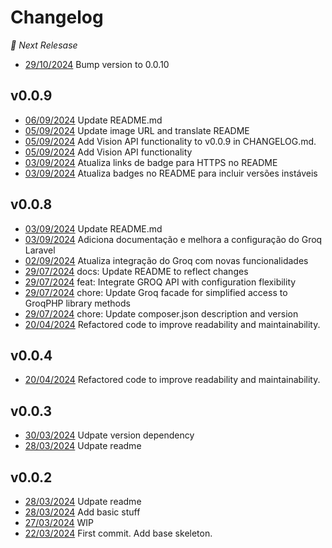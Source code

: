 # Changelog


 *🚧 Next Relesase*
* [29/10/2024](https://github.com/lucianotonet/groq-laravel/commits/8ca6b92e02d1d10a2fd43bdbc60be95d6aee365e) Bump version to 0.0.10

## v0.0.9
* [06/09/2024](https://github.com/lucianotonet/groq-laravel/commits/bbdd64aabccd07d9772d880b7891405595b7f8b1) Update README.md
* [05/09/2024](https://github.com/lucianotonet/groq-laravel/commits/d4d04350d161eb3c8a09b528d8a9b85d1c4ca7de) Update image URL and translate README
* [05/09/2024](https://github.com/lucianotonet/groq-laravel/commits/b9fb852bb81ac2409385b17100e5a709a9010758) Add Vision API functionality to v0.0.9 in CHANGELOG.md.
* [05/09/2024](https://github.com/lucianotonet/groq-laravel/commits/11639a559206f1d5eebd65951cec45c606f08fc4) Add Vision API functionality
* [03/09/2024](https://github.com/lucianotonet/groq-laravel/commits/9868df67da994a011c573f4cd037d8a2eafb52cd) Atualiza links de badge para HTTPS no README
* [03/09/2024](https://github.com/lucianotonet/groq-laravel/commits/6515f555cd92cd79d2c0bdfe8c002f6b4859d933) Atualiza badges no README para incluir versões instáveis

## v0.0.8
* [03/09/2024](https://github.com/lucianotonet/groq-laravel/commits/3505dc510883ed34fae610524292cbb014750aa8) Update README.md
* [03/09/2024](https://github.com/lucianotonet/groq-laravel/commits/6c36e8ff9f953ce3eead317b1b40865c065be012) Adiciona documentação e melhora a configuração do Groq Laravel
* [02/09/2024](https://github.com/lucianotonet/groq-laravel/commits/62af4e4ba5674ffb13cc5ae48cfab0c1aad8fedc) Atualiza integração do Groq com novas funcionalidades
* [29/07/2024](https://github.com/lucianotonet/groq-laravel/commits/c078490e3b5c20c815097c8d247b9541b8d25426) docs: Update README to reflect changes
* [29/07/2024](https://github.com/lucianotonet/groq-laravel/commits/959a5cf1d8c393b95b300c47384a58a5c4e284e5) feat: Integrate GROQ API with configuration flexibility
* [29/07/2024](https://github.com/lucianotonet/groq-laravel/commits/b2500a8e4af9505222db7b4be54e63de81e57011) chore: Update Groq facade for simplified access to GroqPHP library methods
* [29/07/2024](https://github.com/lucianotonet/groq-laravel/commits/aee513a150845068e062b5e7bf707bee6bddf08b) chore: Update composer.json description and version
* [20/04/2024](https://github.com/lucianotonet/groq-laravel/commits/049dac61eff527a6dc16c303e513720475732fb8) Refactored code to improve readability and maintainability.

## v0.0.4
* [20/04/2024](https://github.com/lucianotonet/groq-laravel/commits/cf503b1326cd7126eda08acda4323e7b2bbb994e) Refactored code to improve readability and maintainability.

## v0.0.3
* [30/03/2024](https://github.com/lucianotonet/groq-laravel/commits/5caedeae2e250fb2287e9aa47ac4c1ad1b673d37) Udpate version dependency
* [28/03/2024](https://github.com/lucianotonet/groq-laravel/commits/4b7e53f25e9918c512d0b6cdeec833bb3d880d65) Udpate readme

## v0.0.2
* [28/03/2024](https://github.com/lucianotonet/groq-laravel/commits/9c67dbf59149b8de7bee19be83aebe7fabd9617c) Udpate readme
* [28/03/2024](https://github.com/lucianotonet/groq-laravel/commits/59993d56c3ee35f97ec644b165ae2c0c502f26ba) Add basic stuff
* [27/03/2024](https://github.com/lucianotonet/groq-laravel/commits/9bdbe7592acaa19b960ffc359fe2ee8c52b7143f) WIP
* [22/03/2024](https://github.com/lucianotonet/groq-laravel/commits/0b5eb656b3930880654e0562f56859554b5cf15e) First commit. Add base skeleton.